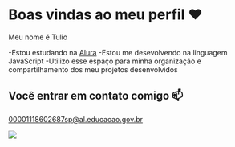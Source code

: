 # Boas vindas ao meu perfil ❤️

Meu nome é Tulio 

-Estou estudando na [Alura](https://www.alura.com.br)
-Estou me desevolvendo na linguagem JavaScript
-Utilizo esse espaço para minha organização e compartilhamento dos meu projetos desenvolvidos

## Você entrar em contato comigo 📫

00001118602687sp@al.educacao.gov.br



![](https://media1.tenor.com/m/mCiM7CmGGI4AAAAC/naruto.)

